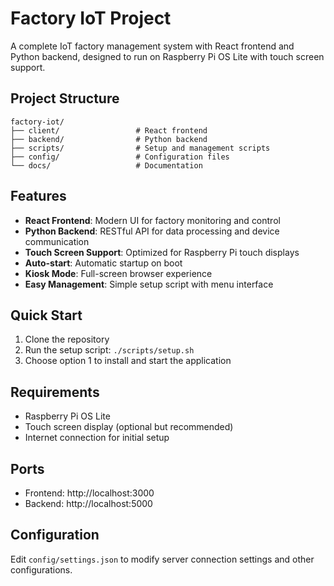 # Factory IoT Project

A complete IoT factory management system with React frontend and Python backend, designed to run on Raspberry Pi OS Lite with touch screen support.

## Project Structure

```
factory-iot/
├── client/                 # React frontend
├── backend/                # Python backend
├── scripts/                # Setup and management scripts
├── config/                 # Configuration files
└── docs/                   # Documentation
```

## Features

- **React Frontend**: Modern UI for factory monitoring and control
- **Python Backend**: RESTful API for data processing and device communication
- **Touch Screen Support**: Optimized for Raspberry Pi touch displays
- **Auto-start**: Automatic startup on boot
- **Kiosk Mode**: Full-screen browser experience
- **Easy Management**: Simple setup script with menu interface

## Quick Start

1. Clone the repository
2. Run the setup script: `./scripts/setup.sh`
3. Choose option 1 to install and start the application

## Requirements

- Raspberry Pi OS Lite
- Touch screen display (optional but recommended)
- Internet connection for initial setup

## Ports

- Frontend: http://localhost:3000
- Backend: http://localhost:5000

## Configuration

Edit `config/settings.json` to modify server connection settings and other configurations. 